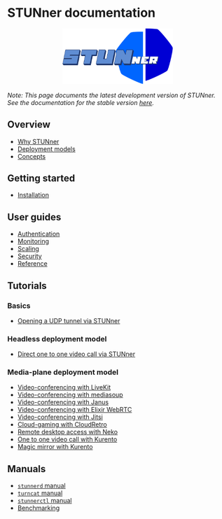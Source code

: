 # STUNner documentation

<p align="center">
  <img alt="STUNner", src="img/stunner.svg" width="50%" height="50%"></br>
</p>

*Note: This page documents the latest development version of STUNner. See the documentation for the stable version [here](https://docs.l7mp.io/en/stable).*

## Overview

* [Why STUNner](WHY.md)
* [Deployment models](DEPLOYMENT.md)
* [Concepts](CONCEPTS.md)

## Getting started

* [Installation](INSTALL.md)

## User guides

* [Authentication](AUTH.md)
* [Monitoring](MONITORING.md)
* [Scaling](SCALING.md)
* [Security](SECURITY.md)
* [Reference](GATEWAY.md)

## Tutorials

### Basics

* [Opening a UDP tunnel via STUNner](examples/simple-tunnel)

### Headless deployment model

* [Direct one to one video call via STUNner](examples/direct-one2one-call)

### Media-plane deployment model

* [Video-conferencing with LiveKit](examples/livekit/README.md)
* [Video-conferencing with mediasoup](examples/mediasoup/README.md)
* [Video-conferencing with Janus](examples/janus/README.md)
* [Video-conferencing with Elixir WebRTC](examples/elixir-webrtc/README.md)
* [Video-conferencing with Jitsi](examples/jitsi/README.md)
* [Cloud-gaming with CloudRetro](examples/cloudretro/README.md)
* [Remote desktop access with Neko](examples/neko/README.md)
* [One to one video call with Kurento](examples/kurento-one2one-call)
* [Magic mirror with Kurento](examples/kurento-magic-mirror/README.md)

## Manuals

* [`stunnerd` manual](cmd/stunnerd.md)
* [`turncat` manual](cmd/turncat.md)
* [`stunnerctl` manual](cmd/stunnerctl.md)
* [Benchmarking](examples/benchmark)
